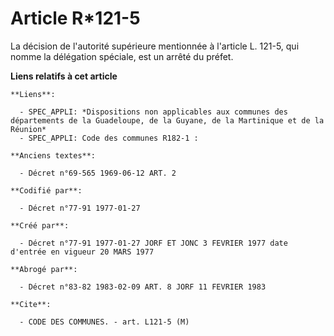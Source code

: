 # Article R*121-5

La décision de l'autorité supérieure mentionnée à l'article L. 121-5, qui nomme la délégation spéciale, est un arrêté du
préfet.

**Liens relatifs à cet article**

	**Liens**:

	  - SPEC_APPLI: *Dispositions non applicables aux communes des départements de la Guadeloupe, de la Guyane, de la Martinique et de la Réunion*
	  - SPEC_APPLI: Code des communes R182-1 :

	**Anciens textes**:

	  - Décret n°69-565 1969-06-12 ART. 2

	**Codifié par**:

	  - Décret n°77-91 1977-01-27

	**Créé par**:

	  - Décret n°77-91 1977-01-27 JORF ET JONC 3 FEVRIER 1977 date d'entrée en vigueur 20 MARS 1977

	**Abrogé par**:

	  - Décret n°83-82 1983-02-09 ART. 8 JORF 11 FEVRIER 1983

	**Cite**:

	  - CODE DES COMMUNES. - art. L121-5 (M)
